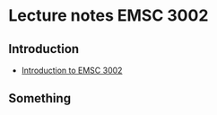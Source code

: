 # Lecture notes EMSC 3002

## Introduction

  - [Introduction to EMSC 3002](Lecture-1-Introduction) 

## Something

  <!-- - [2](Lecture_example_2) has a bit of information about the `reveal-md` slides  -->